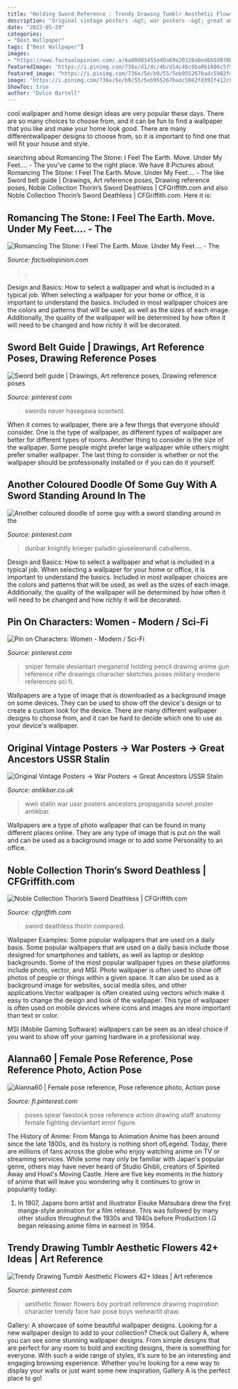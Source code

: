 ```yaml
---
title: "Holding Sword Reference : Trendy Drawing Tumblr Aesthetic Flowers 42+ Ideas"
description: "Original vintage posters -&gt; war posters -&gt; great ancestors ussr stalin"
date: "2022-05-29"
categories:
- "Best Wallpaper"
tags: ["Best Wallpaper"]
images:
- "https://www.factualopinion.com/.a/6a00d83455e40a69e20120a8ed6b5d970b-600wi"
featuredImage: "https://i.pinimg.com/736x/d1/4c/4b/d14c4bc9ba0b1606c5f56f89d4bfc892--action-poses-anatomy.jpg"
featured_image: "https://i.pinimg.com/736x/5e/b9/55/5eb955267badc5982fd391f412c899a3.jpg"
image: "https://i.pinimg.com/736x/5e/b9/55/5eb955267badc5982fd391f412c899a3.jpg"
ShowToc: true
author: "Dulce Bartell"
---
```



cool wallpaper and home design ideas are very popular these days. There are so many choices to choose from, and it can be fun to find a wallpaper that you like and make your home look good. There are many differentwallpaper designs to choose from, so it is important to find one that will fit your house and style.

	

		
searching about Romancing The Stone: I Feel The Earth. Move. Under My Feet.... - The you've came to the right place. We have 8 Pictures about Romancing The Stone: I Feel The Earth. Move. Under My Feet.... - The like Sword belt guide | Drawings, Art reference poses, Drawing reference poses, Noble Collection Thorin’s Sword Deathless | CFGriffith.com and also Noble Collection Thorin’s Sword Deathless | CFGriffith.com. Here it is:
		
    
## Romancing The Stone: I Feel The Earth. Move. Under My Feet.... - The

<img loading=lazy src="https://www.factualopinion.com/.a/6a00d83455e40a69e20120a8ed6b5d970b-600wi" onerror="this.onerror=null;this.src='https://tse3.mm.bing.net/th?id=OIP.tehODVx_MS8zCyWeRedIcAHaDN&amp;pid=15.1';" alt="Romancing The Stone: I Feel The Earth. Move. Under My Feet.... - The">

_Source: factualopinion.com_

>. 

	

Design and Basics: How to select a wallpaper and what is included in a typical job.
When selecting a wallpaper for your home or office, it is important to understand the basics. Included in most wallpaper choices are the colors and patterns that will be used, as well as the sizes of each image. Additionally, the quality of the wallpaper will be determined by how often it will need to be changed and how richly it will be decorated.

    
## Sword Belt Guide | Drawings, Art Reference Poses, Drawing Reference Poses

<img loading=lazy src="https://i.pinimg.com/736x/04/22/68/04226855842b43675739bf6f874447a9.jpg" onerror="this.onerror=null;this.src='https://tse3.mm.bing.net/th?id=OIP.C7SMSxC3pp5OGu6snHNB8AHaKe&amp;pid=15.1';" alt="Sword belt guide | Drawings, Art reference poses, Drawing reference poses">

_Source: pinterest.com_

>swords naver hasegawa scontent. 

	

When it comes to wallpaper, there are a few things that everyone should consider. One is the type of wallpaper, as different types of wallpaper are better for different types of rooms. Another thing to consider is the size of the wallpaper. Some people might prefer large wallpaper while others might prefer smaller wallpaper. The last thing to consider is whether or not the wallpaper should be professionally installed or if you can do it yourself.

    
## Another Coloured Doodle Of Some Guy With A Sword Standing Around In The

<img loading=lazy src="https://i.pinimg.com/originals/9b/f5/c2/9bf5c274f796835f7ad3641027d64871.jpg" onerror="this.onerror=null;this.src='https://tse1.mm.bing.net/th?id=OIP.8u4Oye_-w4nU2I6w4DL-oQHaMg&amp;pid=15.1';" alt="Another coloured doodle of some guy with a sword standing around in the">

_Source: pinterest.com_

>dunbar knightly krieger paladin giuseleonardi caballeros. 

	

Design and Basics: How to select a wallpaper and what is included in a typical job.
When selecting a wallpaper for your home or office, it is important to understand the basics. Included in most wallpaper choices are the colors and patterns that will be used, as well as the sizes of each image. Additionally, the quality of the wallpaper will be determined by how often it will need to be changed and how richly it will be decorated.

    
## Pin On Characters: Women - Modern / Sci-Fi

<img loading=lazy src="https://i.pinimg.com/736x/89/31/3a/89313a2a3b138c71adf87122b7a32158--b-pencil-my-folder.jpg" onerror="this.onerror=null;this.src='https://tse3.mm.bing.net/th?id=OIP.ihbIPFR4PFHCvbeZPipujQHaLB&amp;pid=15.1';" alt="Pin on Characters: Women - Modern / Sci-Fi">

_Source: pinterest.com_

>sniper female deviantart meganerid holding pencil drawing anime gun reference rifle drawings character sketches poses military modern references sci fi. 

	

Wallpapers are a type of image that is downloaded as a background image on some devices. They can be used to show off the device's design or to create a custom look for the device. There are many different wallpaper designs to choose from, and it can be hard to decide which one to use as your device's wallpaper.

    
## Original Vintage Posters -&gt; War Posters -&gt; Great Ancestors USSR Stalin

<img loading=lazy src="https://www.antikbar.co.uk/catalogue/images/PP1351_1_l.jpg" onerror="this.onerror=null;this.src='https://tse1.mm.bing.net/th?id=OIP.E6xqG6KpEFIMF3tHG6PgBgHaK9&amp;pid=15.1';" alt="Original Vintage Posters -&gt; War Posters -&gt; Great Ancestors USSR Stalin">

_Source: antikbar.co.uk_

>wwii stalin war ussr posters ancestors propaganda soviet poster antikbar. 

	



Wallpapers are a type of photo wallpaper that can be found in many different places online. They are any type of image that is put on the wall and can be used as a background image or to add some Personality to an office.

    
## Noble Collection Thorin’s Sword Deathless | CFGriffith.com

<img loading=lazy src="https://www.cfgriffith.com/BlogImages/DeathlessProp14.jpg" onerror="this.onerror=null;this.src='https://tse2.mm.bing.net/th?id=OIP.tlZAe-3OKElvC2eGBwTwSgHaFw&amp;pid=15.1';" alt="Noble Collection Thorin’s Sword Deathless | CFGriffith.com">

_Source: cfgriffith.com_

>sword deathless thorin compared. 

	

Wallpaper Examples: Some popular wallpapers that are used on a daily basis.
Some popular wallpapers that are used on a daily basis include those designed for smartphones and tablets, as well as laptop or desktop backgrounds. Some of the most popular wallpaper types on these platforms include photo, vector, and MSI. 
Photo wallpaper is often used to show off photos of people or things within a given space. It can also be used as a background image for websites, social media sites, and other applications.Vector wallpaper is often created using vectors which make it easy to change the design and look of the wallpaper. This type of wallpaper is often used on mobile devices where icons and images are more important than text or color. 

MSI (Mobile Gaming Software) wallpapers can be seen as an ideal choice if you want to show off your gaming hardware in a professional way.

    
## Alanna60 | Female Pose Reference, Pose Reference Photo, Action Pose

<img loading=lazy src="https://i.pinimg.com/736x/d1/4c/4b/d14c4bc9ba0b1606c5f56f89d4bfc892--action-poses-anatomy.jpg" onerror="this.onerror=null;this.src='https://tse1.mm.bing.net/th?id=OIP.WtoBNuhS_Lw8wx2pK8-03wHaKQ&amp;pid=15.1';" alt="Alanna60 | Female pose reference, Pose reference photo, Action pose">

_Source: fi.pinterest.com_

>poses spear faestock pose reference action drawing staff anatomy female fighting deviantart error figure. 

	

The History of Anime: From Manga to Animation
Anime has been around since the late 1800s, and its history is nothing short ofLegend. Today, there are millions of fans across the globe who enjoy watching anime on TV or streaming services. While some may only be familiar with Japan's popular genre, others may have never heard of Studio Ghibli, creators of Spirited Away and Howl's Moving Castle. Here are five key moments in the history of anime that will leave you wondering why it continues to grow in popularity today:
1) In 1907, Japans born artist and illustrator Eisuke Matsubara drew the first manga-style animation for a film release. This was followed by many other studios throughout the 1930s and 1940s before Production I.G began releasing anime films in earnest in 1954.

    
## Trendy Drawing Tumblr Aesthetic Flowers 42+ Ideas | Art Reference

<img loading=lazy src="https://i.pinimg.com/736x/5e/b9/55/5eb955267badc5982fd391f412c899a3.jpg" onerror="this.onerror=null;this.src='https://tse1.mm.bing.net/th?id=OIP.JKe-tApJoWj8PJD2WqVaEQAAAA&amp;pid=15.1';" alt="Trendy Drawing Tumblr Aesthetic Flowers 42+ Ideas | Art reference">

_Source: pinterest.com_

>aesthetic flower flowers boy portrait reference drawing inspiration character trendy face hair pose boys weheartit draw. 

	

Gallery: A showcase of some beautiful wallpaper designs.
Looking for a new wallpaper design to add to your collection? Check out Gallery A, where you can see some stunning wallpaper designs. From simple designs that are perfect for any room to bold and exciting designs, there is something for everyone. With such a wide range of styles, it’s sure to be an interesting and engaging browsing experience. Whether you’re looking for a new way to display your walls or just want some new inspiration, Gallery A is the perfect place to go!





	
	

